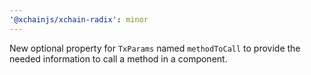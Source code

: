 ```yaml
---
'@xchainjs/xchain-radix': minor
---
```


New optional property for `TxParams` named `methodToCall` to provide the needed information to call a method in a component.
